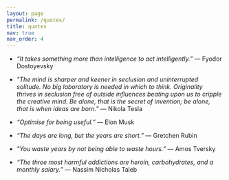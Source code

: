 ```yaml
---
layout: page
permalink: /quotes/
title: quotes
nav: true
nav_order: 4
---
```


- <i>“It takes something more than intelligence to act intelligently.”</i> ― Fyodor Dostoyevsky

- <i>"The mind is sharper and keener in seclusion and uninterrupted solitude. No big laboratory is needed in which to think. Originality thrives in seclusion free of outside influences beating upon us to cripple the creative mind. Be alone, that is the secret of invention; be alone, that is when ideas are born."</i> ― Nikola Tesla

- <i>“Optimise for being useful.”</i> ― Elon Musk

- <i>“The days are long, but the years are short.”</i> ― Gretchen Rubin

- <i>"You waste years by not being able to waste hours.”</i> ― Amos Tversky

- <i>“The three most harmful addictions are heroin, carbohydrates, and a monthly salary.”</i> ― Nassim Nicholas Taleb
